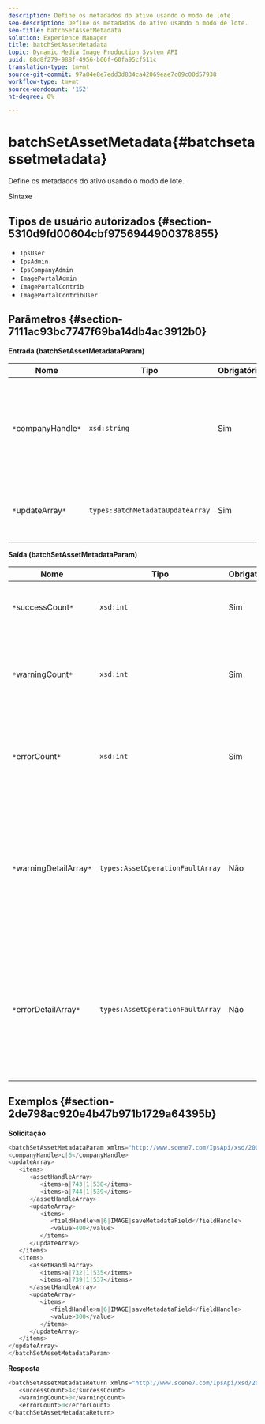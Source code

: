 ```yaml
---
description: Define os metadados do ativo usando o modo de lote.
seo-description: Define os metadados do ativo usando o modo de lote.
seo-title: batchSetAssetMetadata
solution: Experience Manager
title: batchSetAssetMetadata
topic: Dynamic Media Image Production System API
uuid: 88d8f279-988f-4956-b66f-60fa95cf511c
translation-type: tm+mt
source-git-commit: 97a84e8e7edd3d834ca42069eae7c09c00d57938
workflow-type: tm+mt
source-wordcount: '152'
ht-degree: 0%

---
```



# batchSetAssetMetadata{#batchsetassetmetadata}

Define os metadados do ativo usando o modo de lote.

Sintaxe

## Tipos de usuário autorizados {#section-5310d9fd00604cbf9756944900378855}

* `IpsUser`
* `IpsAdmin`
* `IpsCompanyAdmin`
* `ImagePortalAdmin`
* `ImagePortalContrib`
* `ImagePortalContribUser`

## Parâmetros {#section-7111ac93bc7747f69ba14db4ac3912b0}

**Entrada (batchSetAssetMetadataParam)**

| Nome | Tipo | Obrigatório | Descrição |
|---|---|---|---|
| `*`companyHandle`*` | `xsd:string` | Sim | O identificador da empresa cujos metadados você deseja definir em uma operação em lote. |
| `*`updateArray`*` | `types:BatchMetadataUpdateArray` | Sim | A matriz de atualizações de metadados aplicadas aos ativos. |

**Saída (batchSetAssetMetadataParam)**

| Nome | Tipo | Obrigatório | Descrição |
|---|---|---|---|
| `*`successCount`*` | `xsd:int` | Sim | O número de metadados definidos com êxito. |
| `*`warningCount`*` | `xsd:int` | Sim | O número de avisos gerados quando a operação tentou definir metadados. |
| `*`errorCount`*` | `xsd:int` | Sim | O número de erros gerados quando a operação tentou definir metadados. |
| `*`warningDetailArray`*` | `types:AssetOperationFaultArray` | Não | A matriz de detalhes associados aos ativos que geram avisos quando a operação tentou definir em lote metadados para os ativos. |
| `*`errorDetailArray`*` | `types:AssetOperationFaultArray` | Não | A matriz de detalhes associados aos ativos que geram erros quando a operação tentava definir metadados em lote para os ativos. |

## Exemplos {#section-2de798ac920e4b47b971b1729a64395b}

**Solicitação**

```java
<batchSetAssetMetadataParam xmlns="http://www.scene7.com/IpsApi/xsd/2008-01-15">
<companyHandle>c|6</companyHandle>
<updateArray>
   <items>
      <assetHandleArray>
         <items>a|743|1|538</items>
         <items>a|744|1|539</items>
      </assetHandleArray>
      <updateArray>
         <items>
            <fieldHandle>m|6|IMAGE|saveMetadataField</fieldHandle>
            <value>400</value>
         </items>
      </updateArray>
   </items>
   <items>
      <assetHandleArray>
         <items>a|732|1|535</items>
         <items>a|739|1|537</items>
      </assetHandleArray>
      <updateArray>
         <items>
            <fieldHandle>m|6|IMAGE|saveMetadataField</fieldHandle>
            <value>300</value>
         </items>
      </updateArray>
   </items>
</updateArray>
</batchSetAssetMetadataParam>
```

**Resposta**

```java
<batchSetAssetMetadataReturn xmlns="http://www.scene7.com/IpsApi/xsd/2008-01-15">
   <successCount>4</successCount>
   <warningCount>0</warningCount>
   <errorCount>0</errorCount>
</batchSetAssetMetadataReturn>
```


